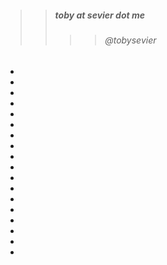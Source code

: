 


>> ##### toby at sevier dot me
>>>> ###### @tobysevier



-
-
-
-
-
-



-
-
-
-
-
-



-
-
-
-
-
-



